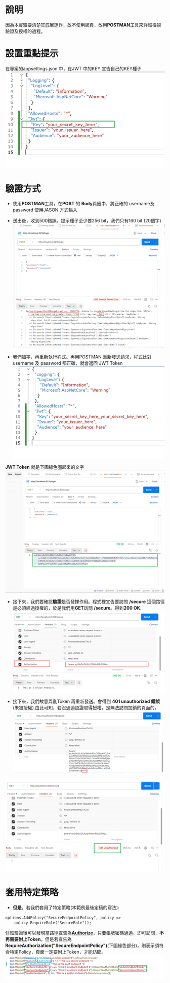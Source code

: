 # 說明
因為本實驗要清楚其底層運作，故不使用網頁，改用**POSTMAN**工具來詳細檢視驗證及授權的過程。
    
# 設置重點提示
在專案的appsettings.json 中，在JWT 中的KEY 宣告自己的KEY種子
![1](images/1_appsettings_1.png?width=907&height=550)

# 驗證方式
-  使用**POSTMAN**工具，在**POST** 的 **Body**頁籤中，將正確的 username及password 使用JASON 方式輸入 
-  送出後，收到500錯誤。提示種子至少要256 bit，我們只有160 bit (20個字)
![2](images/2_send_post.png)


- 我們加字，再重新執行程式。再用POSTMAN 重新發送請求，程式比對username 及  password 都正確，就會返回 JWT Token
![3](images/1_appsettings_2.png)

**JWT Token** 就是下圖綠色圈起來的文字
![4](images/3_response_token.png)

- 接下來，我們要確認**驗證**是否發揮作用。程式裡宣告要訪問 **/secure** 這個路徑是必須經過授權的，於是我們用**GET**訪問 **/secure**。得到**200 OK**.   
![5](images/4_get_test_and_ok.png)

- 接下來，我們故意弄亂Token 再重新發送。會得到 **401 unauthorized 錯誤**(未被授權).由此可知，若沒通過認證取得授權，是無法訪問加鎖的頁面的。
![6](images/5_use_wrong_token.png)

![7](images/6_get_401_error.png)

# 套用特定策略
- **但是**，若我們套用了特定策略(本範例最後定稿的寫法):
```
options.AddPolicy("SecureEndpointPolicy", policy =>
    policy.RequireRole("SecureRole"));
```
仔細驗證後可以發現當路徑宣告為[**Authorize**](下圖藍色部分)，只要帳號密碼通過，即可訪問，**不再需要附上Token**。但是若宣告為 **RequireAuthorization("SecureEndpointPolicy")**(下圖綠色部分)，則表示須符合特定Policy，頁面一定要附上Token，才能訪問。
![8](images/8_diff_of_auth.png)
